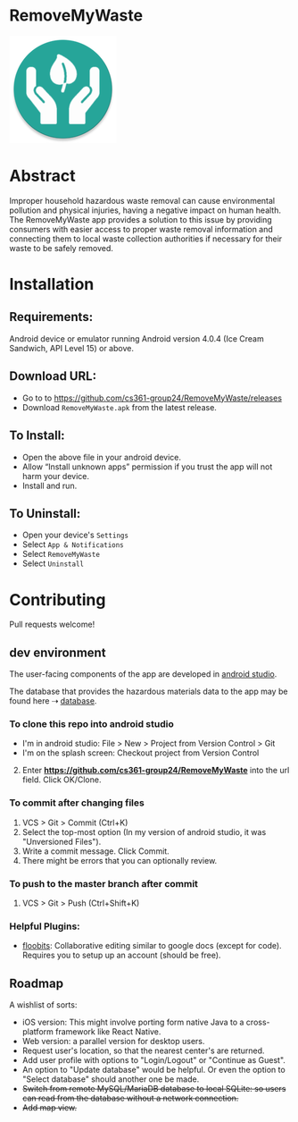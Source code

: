 # RemoveMyWaste

![RemoveMyWaste icon](/src/main/res/mipmap-xxxhdpi/ic_launcher_round.png)

# Abstract

Improper household hazardous waste removal can cause environmental pollution and physical injuries, having a negative impact on human health. The RemoveMyWaste app provides a solution to this issue by providing consumers with easier access to proper waste removal information and connecting them to local waste collection authorities if necessary for their waste to be safely removed.

# Installation

## Requirements:
Android device or emulator running Android version 4.0.4 (Ice Cream Sandwich, API Level 15) or above.    

## Download URL: 

- Go to to https://github.com/cs361-group24/RemoveMyWaste/releases
- Download `RemoveMyWaste.apk` from the latest release.

## To Install:
- Open the above file in your android device.
- Allow “Install unknown apps” permission if you trust the app will not harm your device.
- Install and run.

## To Uninstall:
- Open your device's `Settings`
- Select `App & Notifications`
- Select `RemoveMyWaste`
- Select `Uninstall`

# Contributing

Pull requests welcome!

## dev environment

The user-facing components of the app are developed in [android studio](https://developer.android.com/studio/).

The database that provides the hazardous materials data to the app may be found here ⇢ [database](https://github.com/cs361-group24/database).

### To clone this repo into android studio

- I'm in android studio: File > New > Project from Version Control > Git     
- I'm on the splash screen: Checkout project from Version Control
2) Enter **https://github.com/cs361-group24/RemoveMyWaste** into the url field. Click OK/Clone.

### To commit after changing files

1) VCS > Git > Commit (Ctrl+K)
2) Select the top-most option (In my version of android studio, it was "Unversioned Files").
3) Write a commit message. Click Commit.
4) There might be errors that you can optionally review.

### To push to the master branch after commit

1) VCS > Git > Push (Ctrl+Shift+K)

### Helpful Plugins:
- [floobits](https://floobits.com/help/plugins/intellij): Collaborative editing similar to google docs (except for code). Requires you to setup up an account (should be free).

## Roadmap

A wishlist of sorts:

- iOS version: This might involve porting form native Java to a cross-platform framework like React Native.
- Web version: a parallel version for desktop users.
- Request user's location, so that the nearest center's are returned.
- Add user profile with options to "Login/Logout" or "Continue as Guest".
- An option to "Update database" would be helpful. Or even the option to "Select database" should another one be made.
- ~~Switch from remote MySQL/MariaDB database to local SQLite: so users can read from the database without a network connection.~~
- ~~Add map view.~~
